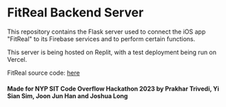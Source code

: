 # FitReal Backend Server

This repository contains the Flask server used to connect the iOS app "FitReal" to its Firebase services and to perform certain functions.

This server is being hosted on Replit, with a test deployment being run on Vercel.

FitReal source code: [here](https://github.com/Prakhar896/FitReal)

#### Made for NYP SIT Code Overflow Hackathon 2023 by Prakhar Trivedi, Yi Sian Sim, Joon Jun Han and Joshua Long
